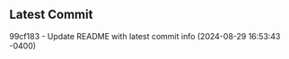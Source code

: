 
## Latest Commit
99cf183 - Update README with latest commit info (2024-08-29 16:53:43 -0400) <Yunxi-Zhou>
